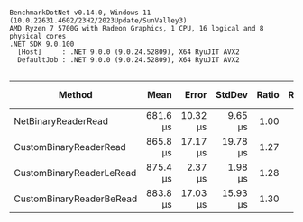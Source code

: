 ```

BenchmarkDotNet v0.14.0, Windows 11 (10.0.22631.4602/23H2/2023Update/SunValley3)
AMD Ryzen 7 5700G with Radeon Graphics, 1 CPU, 16 logical and 8 physical cores
.NET SDK 9.0.100
  [Host]     : .NET 9.0.0 (9.0.24.52809), X64 RyuJIT AVX2
  DefaultJob : .NET 9.0.0 (9.0.24.52809), X64 RyuJIT AVX2


```
| Method                   | Mean     | Error    | StdDev   | Ratio | RatioSD | Allocated | Alloc Ratio |
|------------------------- |---------:|---------:|---------:|------:|--------:|----------:|------------:|
| NetBinaryReaderRead      | 681.6 μs | 10.32 μs |  9.65 μs |  1.00 |    0.02 |     120 B |        1.00 |
| CustomBinaryReaderRead   | 865.8 μs | 17.17 μs | 19.78 μs |  1.27 |    0.03 |      64 B |        0.53 |
| CustomBinaryReaderLeRead | 875.4 μs |  2.37 μs |  1.98 μs |  1.28 |    0.02 |      64 B |        0.53 |
| CustomBinaryReaderBeRead | 883.8 μs | 17.03 μs | 15.93 μs |  1.30 |    0.03 |      64 B |        0.53 |
